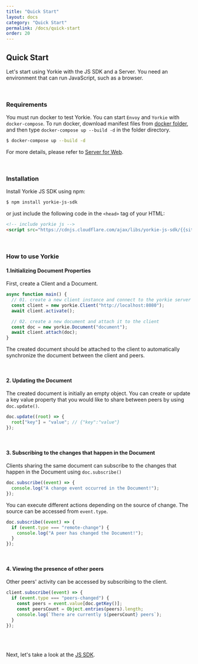 ```yaml
---
title: "Quick Start"
layout: docs
category: "Quick Start"
permalink: /docs/quick-start
order: 20
---
```


## Quick Start

Let's start using Yorkie with the JS SDK and a Server. You need an environment that can run JavaScript, such as a browser.

<br/>

### Requirements

You must run docker to test Yorkie. You can start `Envoy` and `Yorkie` with `docker-compose`. To run docker, download manifest files from [docker folder](https://github.com/yorkie-team/yorkie-team.github.io/tree/main/docker), and then type `docker-compose up --build -d` in the folder directory.

```bash
$ docker-compose up --build -d
```

For more details, please refer to [Server for Web](./server-for-web).

<br/>

### Installation

Install Yorkie JS SDK using npm:

```bash
$ npm install yorkie-js-sdk
```

or just include the following code in the `<head>` tag of your HTML:

```html
<!-- include yorkie js -->
<script src="https://cdnjs.cloudflare.com/ajax/libs/yorkie-js-sdk/{{site.version}}/yorkie-js-sdk.js"></script>
```

<br/>

### How to use Yorkie

#### 1.Initializing Document Properties

First, create a Client and a Document.

```js
async function main() {
  // 01. create a new client instance and connect to the yorkie server
  const client = new yorkie.Client("http://localhost:8080");
  await client.activate();

  // 02. create a new document and attach it to the client
  const doc = new yorkie.Document("document");
  await client.attach(doc);
}
```

The created document should be attached to the client to automatically synchronize the document between the client and peers.

<br/>

#### 2. Updating the Document

The created document is initially an empty object. You can create or update a key value property that you would like to share between peers by using `doc.update()`.

```js
doc.update((root) => {
  root["key"] = "value"; // {"key":"value"}
});
```

<br/>

#### 3. Subscribing to the changes that happen in the Document

Clients sharing the same document can subscribe to the changes that happen in the Document using `doc.subscribe()`

```js
doc.subscribe((event) => {
  console.log("A change event occurred in the Document!");
});
```

You can execute different actions depending on the source of change. The source can be accessed from `event.type`.

```js
doc.subscribe((event) => {
  if (event.type === "remote-change") {
    console.log("A peer has changed the Document!");
  }
});
```

<br/>

#### 4. Viewing the presence of other peers

Other peers' activity can be accessed by subscribing to the client.

```js
client.subscribe((event) => {
  if (event.type === "peers-changed") {
    const peers = event.value[doc.getKey()];
    const peersCount = Object.entries(peers).length;
    console.log(`There are currently ${peersCount} peers`);
  }
});
```

<br/>
<br/>

Next, let's take a look at the [JS SDK](./js-sdk).
